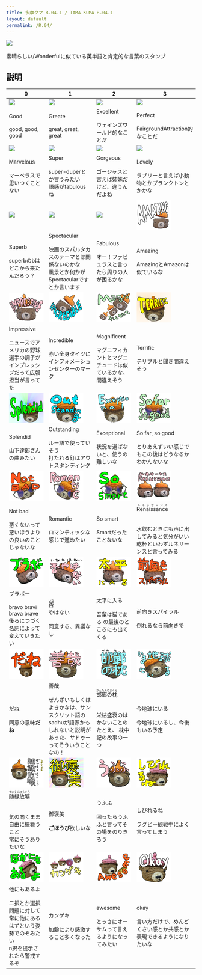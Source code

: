 ```yaml
---
title: 多摩クマ R.04.1 / TAMA-KUMA R.04.1
layout: default
permalink: /R.04/
---
```


![](images\00_IMG_4336丸_main.png)

素晴らしい/Wonderfulに似ている英単語と肯定的な言葉のスタンプ

## 説明

| 0 | 1 | 2 | 3 |
|---|---|---|---|
| ![](images\01_IMG_4336丸_good.png)| ![](images\02_IMG_4336丸_greate.png)| ![](images\03_IMG_4336丸_excellent.png)| ![](images\04_IMG_4336丸_perfect.png)|
|Good<br/><br/>good, good, good|Greate<br/><br/>great, great, great|Excellent<br/><br/>ウェインズワールド的なことだ|Perfect<br/><br/>FairgroundAttraction的なことだ|
| ![](images\05_PXL_20240628_100118865_pink丸_marvelous.png)| ![](images\06_PXL_20240628_100118865_pink丸_super.png)| ![](images\07_PXL_20240628_100118865_pink丸_gorgeous.png)| ![](images\08_PXL_20240628_100118865_pink丸_lovely.png)|
|Marvelous<br/><br/>マーベラスで思いつくことない|Super<br/><br/>super-duperとか言うみたい<br/>語感がfabulousね|Gorgeous<br/><br/>ゴージャスと言えば姉妹だけど、違うんだよね|Lovely<br/><br/>ラブリーと言えば小動物とかプランクトンとかかな|
| ![](images\09_PXL_20240628_100118865_pink丸_superb.png)| ![](images\10_PXL_20240628_100118865_pink丸_spectacular.png)| ![](images\11_PXL_20240628_100118865_pink丸_fabulous.png)| ![](images\12_IMG_4348_amazing.png)|
|Superb<br/><br/>superbのbはどこから来たんだろう？|Spectacular<br/><br/>映画のスパルタカスのテーマとは関係ないのかな<br/>風景とか何かがSpectacularですとか言います|Fabulous<br/><br/>オー！ファビュラスと言ったら周りの人が困るかな|Amazing<br/><br/>AmazingとAmazonは似ているな|
| ![](images\13_IMG_4348_impressive.png)| ![](images\14_IMG_4348_incredible.png)| ![](images\15_IMG_4348_magnificent.png)| ![](images\16_IMG_4344_楽し_terrific.png)|
|Impressive<br/><br/>ニュースでアメリカの野球選手の調子がインプレッシブだって広報担当が言ってた|Incredible<br/><br/>赤い全身タイツにインフォメーションセンターのマーク|Magnificent<br/><br/>マグニフィカントとマグニチュードは似ているかな、間違えそう|Terrific<br/><br/>テリブルと聞き間違えそう|
| ![](images\17_IMG_4344_楽し_splendid.png)| ![](images\18_IMG_4344_楽し_outstanding.png)| ![](images\19_IMG_4344_楽し_exceptional.png)| ![](images\20_IMG_4345_so_far_so_good.png)|
|Splendid<br/><br/>山下達郎さんの曲みたい|Outstanding<br/><br/>ルー語で使っていそう<br/>打たれる釘はアウトスタンディング|Exceptional<br/><br/>状況を選ばないと、使うの難しいな|So far, so good<br/><br/>とりあえずいい感じでもこの後はどうなるかわかんないな|
| ![](images\21_IMG_4345_Not_bad.png)| ![](images\22_IMG_4345_Romantic.png)| ![](images\23_IMG_4345_so_smart.png)| ![](images\24_IMG_4337_Renaissance.png)|
|Not bad<br/><br/>悪くないって悪いほうよりの良いのことじゃないな|Romantic<br/><br/>ロマンティックな感じで進めたい|So smart<br/><br/>Smartだったことないな|<ruby>Renaissance<rp>（</rp><rt>ルネッサーンス</rt><rp>）</rp></ruby><br/><br/><br/>水飲むときにも声に出してみると気分がいい<br/>乾杯といわずルネサーンスと言ってみる|
| ![](images\25_IMG_4337_ブラボー.png)| ![](images\26_IMG_4337_否やはない.png)| ![](images\27_IMG_4337_太平に入る.png)| ![](images\28_IMG_4337_前向きスパイラル.png)|
|ブラボー<br/><br/>bravo bravi brava brave<br/>後ろにつづく名詞によって変えていきたい|<ruby>否<rp>（</rp><rt>いな</rt><rp>）</rp></ruby><br/>やはない<br/><br/>同意する、異議なし|太平に入る<br/><br/>吾輩は猫である の最後のところにも出てくる|前向きスパイラル<br/><br/>倒れるなら前向きで|
| ![](images\29_PXL_20250218_223206634_だね.png)| ![](images\30_IMG_4340_善哉.png)| ![](images\31_IMG_4340_邯鄲の枕.png)| ![](images\32_IMG_4340_今地球にいる.png)|
|だね<br/><br/>同意の意味**だね**|善哉<br/><br/>ぜんざいもしくはよきかなは、サンスクリット語のsadhuが語源かもしれないと説明があった、サドゥーってそういうことなの！|<ruby>邯鄲の枕<rp>（</rp><rt>かんたんのまくら</rt><rp>）</rp></ruby><br/><br/><br/>栄枯盛衰のはかないことのたとえ、 枕中記の故事の一つ|今地球にいる<br/><br/>今地球にいるし、今後もいる予定|
| ![](images\33_IMG_4340_随縁放曠.png)| ![](images\34_IMG_4340_御褒美.png)| ![](images\35_IMG_4340_うふふ.png)| ![](images\36_PXL_20240628_100008457_しびれるね.png)|
|<ruby>随縁放曠<rp>（</rp><rt>ずいえんほうこう</rt><rp>）</rp></ruby><br/><br/><br/>気の向くまま自由に振舞うこと<br/>常にそうありたいな|御褒美<br/><br/>**ごほうび**欲しいな|うふふ<br/><br/>困ったらうふふと言ってその場をのりきろう|しびれるね<br/><br/>ラグビー観戦中によく言ってしまう|
| ![](images\37_PXL_20240628_100008457_他にもあるよ.png)| ![](images\38_PXL_20240628_100008457_カンゲキ.png)| ![](images\39_PXL_20240628_100008457_awesome.png)| ![](images\40_PXL_20240628_100008457_okay.png)|
|他にもあるよ<br/><br/>二択とか選択問題に対して常に他にあるはずという姿勢でのぞみたい <br/>n択を提示されたら警戒するぞ|カンゲキ<br/><br/>加齢により感激すること多くなった|awesome<br/><br/>とっさにオーサムって言えるようになってみたい|okay<br/><br/>言い方だけで、めんどくさい感とか共感とか表現できるようになりたいな|

<!--
Good
Greate
Excellent
Perfect
Marvelous
Super
Gorgeous
Lovely
Superb
Spectacular
Fabulous
Amazing
Impressive
Incredible
Magnificent
Terrific
Splendid
Outstanding
Exceptional
So far, so good
Not bad
Romantic
So smart
<ruby>Renaissance<rp>（</rp><rt>ルネッサーンス</rt><rp>）</rp></ruby><br/>
ブラボー
<ruby>否<rp>（</rp><rt>いな</rt><rp>）</rp></ruby><br/>やはない
太平に入る
前向きスパイラル
だね
善哉
<ruby>邯鄲の枕<rp>（</rp><rt>かんたんのまくら</rt><rp>）</rp></ruby><br/>
今地球にいる
<ruby>随縁放曠<rp>（</rp><rt>ずいえんほうこう</rt><rp>）</rp></ruby><br/>
御褒美
うふふ
しびれるね
他にもあるよ
カンゲキ
awesome
okay

-->